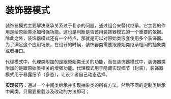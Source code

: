 # 装饰器模式

装饰器模式主要解决继承关系过于复杂的问题，通过组合来替代继承。它主要的作用是给原始类添加增强功能。这也是判断是否该用装饰器模式的一个重要的依据。除此之外，装饰器模式还有一个特点，那就是可以对原始类嵌套使用多个装饰器。为了满足这个应用场景，在设计的时候，装饰器类需要跟原始类继承相同的抽象类或者接口。

代理模式中，代理类附加的是跟原始类无关的功能，而在装饰器模式中，装饰器类附加的是跟原始类相关的增强功能。代理模式用于隐藏实现细节（封装），装饰器模式用于暴露细节（多态），让设计者自己动态选择。

**实现技巧**：通过一个中间类继承并实现抽象类的所有方法，然后不同的定制类继承中间类，只需要重载涉及改动的方法即可；